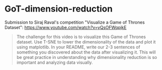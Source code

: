 # GoT-dimension-reduction

Submission to Siraj Raval's competition "Visualize a Game of Thrones Dataset":
https://www.youtube.com/watch?v=yQsOFWqpjkE

> The challenge for this video is to visualize this Game of Thrones dataset. Use T-SNE to lower the dimensionality of the data  and plot it using matplotlib. In your README, write our 2-3 sentences of something you discovered about the data after   visualizing it. This will be great practice in understanding why dimensionality reduction is so important and analyzing data  visually.
